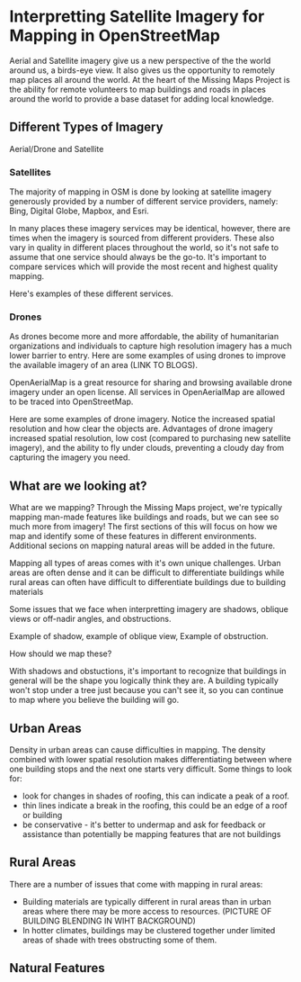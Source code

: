 # Interpretting Satellite Imagery for Mapping in OpenStreetMap

Aerial and Satellite imagery give us a new perspective of the the world around us, a birds-eye view. It also gives us the opportunity to remotely map places all around the world. At the heart of the Missing Maps Project is the ability for remote volunteers to map buildings and roads in places around the world to provide a base dataset for adding local knowledge. 


## Different Types of Imagery

Aerial/Drone and Satellite
### Satellites
The majority of mapping in OSM is done by looking at satellite imagery generously provided by a number of different service providers, namely: Bing, Digital Globe, Mapbox, and Esri.

In many places these imagery services may be identical, however, there are times when the imagery is sourced from different providers. These also vary in quality in different places throughout the world, so it's not safe to assume that one service should always be the go-to. It's important to compare services which will provide the most recent and highest quality mapping.

Here's examples of these different services.







### Drones

As drones become more and more affordable, the ability of humanitarian organizations and individuals to capture high resolution imagery has a much lower barrier to entry. Here are some examples of using drones to improve the available imagery of an area (LINK TO BLOGS).

OpenAerialMap is a great resource for sharing and browsing available drone imagery under an open license. All services in OpenAerialMap are allowed to be traced into OpenStreetMap.

Here are some examples of drone imagery. Notice the increased spatial resolution and how clear the objects are. Advantages of drone imagery increased spatial resolution, low cost (compared to purchasing new satellite imagery), and the ability to fly under clouds, preventing a cloudy day from capturing the imagery you need.






## What are we looking at?

What are we mapping? Through the Missing Maps project, we're typically mapping man-made features like buildings and roads, but we can see so much more from imagery! The first sections of this will focus on how we map and identify some of these features in different environments. Additional secions on mapping natural areas will be added in the future.


Mapping all types of areas comes with it's own unique challenges. Urban areas are often dense and it can be difficult to differentiate buildings while rural areas can often have difficult to differentiate buildings due to building materials

Some issues that we face when interpretting imagery are shadows, oblique views or off-nadir angles, and obstructions.

Example of shadow,  example of oblique view, Example of obstruction. 

How should we map these?

With shadows and obstuctions, it's important to recognize that buildings in general will be the shape you logically think they are. A building typically won't stop under a tree just because you can't see it, so you can continue to map where you believe the building will go. 


## Urban Areas

Density in urban areas can cause difficulties in mapping. The density combined with lower spatial resolution makes differentiating between where one building stops and the next one starts very difficult. Some things to look for:

- look for changes in shades of roofing, this can indicate a peak of a roof.
- thin lines indicate a break in the roofing, this could be an edge of a roof or building
- be conservative - it's better to undermap and ask for feedback or assistance than potentially be mapping features that are not buildings

## Rural Areas

There are a number of issues that come with mapping in rural areas:

- Building materials are typically different in rural areas than in urban areas where there may be more access to resources. 
(PICTURE OF BUILDING BLENDING IN WIHT BACKGROUND)
- In hotter climates, buildings may be clustered together under limited areas of shade with trees obstructing some of them. 

## Natural Features




